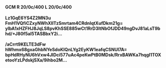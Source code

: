 #### GCM R 20/0c/400 L 20/0c/400 
**Lz1GqE6YS4Z2MN3u**<br/>**FmH1VQfiCZxyNWhXIITzSmrtam4CRdnIqtXufDkm21g=**<br/>**ylbA1xHZFHJ8JqLS8pvKhSSE885wCt1RrD3ItNbOfJDD49ngDvJ81aLsT9bhd/+J80f5al5TASBbxY2i...**<br/><br/> 
**/aCrrt9KELTE3dFw**<br/>**hWhmx68gxaGhbNYeSdoKIQnLYg2EyKW1eafqCSNUI7A=**<br/>**bpHdRHyNU6hVxw4JlDci577uAc4peKwPtB0MDsk/RrxBAWKa7hqgI1TOXetooYzLPdskjSXa/9ihbo2M...**